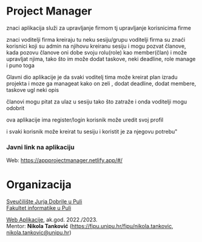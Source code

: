 # Project Manager

znaci aplikacija služi za upravljanje firmom tj upravljanje korisnicima firme

znaci voditelji firma kreiraju tu neku sesiju/grupu
voditelji firma su znaći korisnici koji su admin na njihovu kreiranu sesiju
i mogu pozvat članove, kada pozovu članove oni dobe svoju rolu(role) kao member(član) i može upravljat njima, tako što im može dodat taskove, neki deadline, role manage i puno toga

Glavni dio aplikacije je da svaki voditelj tima može kreirat plan izradu projekta i moze ga manageat kako on zeli , dodat deadline, dodat membere, taskove ugl neki opis

članovi mogu pitat za ulaz u sesiju tako što zatraže i onda voditelji mogu odobrit

ova aplikacije ima register/login
korisnik može uredit svoj profil

i svaki korisnik može kreirat tu sesiju i koristit je za njegovu potrebu"


### Javni link na aplikaciju

Web: https://appprojectmanager.netlify.app/#/

# Organizacija

[Sveučilište Jurja Dobrile u Puli](http://www.unipu.hr/)  
[Fakultet informatike u Puli](https://fipu.unipu.hr/)

[Web Aplikacije](https://www.notion.so/fiputreca/Web-aplikacije-7ba8350d498546a78812399024edac44), ak.god. 2022./2023.  
Mentor: **Nikola Tanković** (https://fipu.unipu.hr/fipu/nikola.tankovic, nikola.tankovic@unipu.hr)
